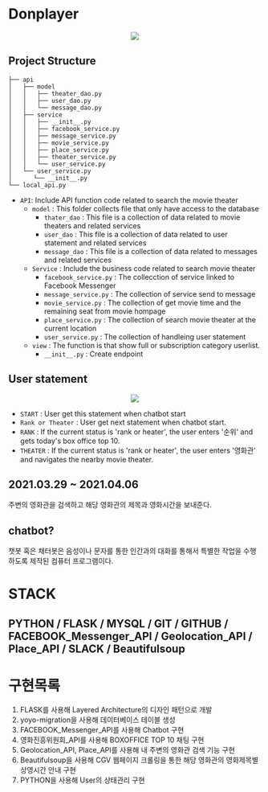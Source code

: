 # Donplayer
<div align="center">
  <img src="https://www.youtube.com/watch?v=1uyhBPQEWqs"><br>
</div>

## Project Structure
```
├── api
│   ├── model
│   │   ├── theater_dao.py
│   │   ├── user_dao.py
│   │   └── message_dao.py
│   ├── service
│   │   ├── __init__.py
│   │   ├── facebook_service.py
│   │   ├── message_service.py
│   │   ├── movie_service.py
│   │   ├── place_service.py
│   │   ├── theater_service.py
│   │   └── user_service.py
│   └── user_service.py
│      └── __init__.py
└── local_api.py
```
* `API`: Include API function code related to search the movie theater
    * `model` : This folder collects file that only have access to the database
        * `thater_dao` : This file is a collection of data related to movie theaters and related services
        * `user_dao` : This file is a collection of data related to user statement and related services
        * `message_dao` : This file is a collection of data related to messages and related services 
    * `Service` : Include the business code related to search movie theater
        * `facebook_service.py` : The collecction of service linked to Facebook Messenger
        * `message_service.py` : The collection of service send to message
        * `movie_service.py`   : The collection of get movie time and the remaining seat from movie hompage
        * `place_service.py` : The collection of search movie theater at the current location
        * `user_service.py` : The collection of handleing user statement
    * `view` : The function is that show full or subscription category userlist.
        * `__init__.py` : Create endpoint

## User statement
<div align="center">
  <img src="https://images.velog.io/images/eagle5424/post/ce4defff-22cf-4382-980e-29b2d2b56a7e/%EC%8A%A4%ED%81%AC%EB%A6%B0%EC%83%B7,%202021-04-13%2000-27-26.png"><br>
</div>

* `START` : User get this statement when chatbot start
* `Rank or Theater` : User get next statement when chatbot start.
* `RANK` : If the current status is 'rank or heater', the user enters '순위' and gets today's box office top 10.
* `THEATER` : If the current status is 'rank or heater', the user enters '영화관' and navigates the nearby movie theater.

## 2021.03.29 ~ 2021.04.06
주변의 영화관을 검색하고 해당 영화관의 제목과 영화시간을 보내준다.

## chatbot?
챗봇 혹은 채터봇은 음성이나 문자를 통한 인간과의 대화를 통해서 특별한 작업을 수행하도록 제작된 컴퓨터 프로그램이다.

# STACK
PYTHON / FLASK / MYSQL / GIT / GITHUB / FACEBOOK_Messenger_API / Geolocation_API / Place_API / SLACK / Beautifulsoup
---
# 구현목록
1. FLASK를 사용해 Layered Architecture의 디자인 패턴으로 개발
2. yoyo-migration을 사용해 데이터베이스 테이블 생성
3. FACEBOOK_Messenger_API를 사용해 Chatbot 구현
4. 영화진흥위원회_API를 사용해 BOXOFFICE TOP 10 채팅 구현
5. Geolocation_API, Place_API를 사용해 내 주변의 영화관 검색 기능 구현
6. Beautifulsoup을 사용해 CGV 웹페이지 크롤링을 통한 해당 영화관의 영화제목별 상영시간 안내 구현
7. PYTHON을 사용해 User의 상태관리 구현
